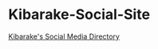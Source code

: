 # Kibarake-Social-Site
[Kibarake's Social Media Directory](https://kibarake-vondrak.herokuapp.com/)
